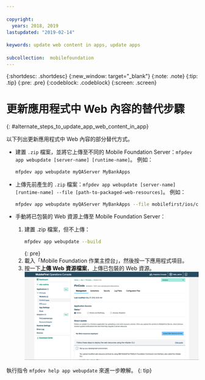 ```yaml
---

copyright:
  years: 2018, 2019
lastupdated: "2019-02-14"

keywords: update web content in apps, update apps

subcollection:  mobilefoundation
---
```


{:shortdesc: .shortdesc}
{:new_window: target="_blank"}
{:note: .note}
{:tip: .tip}
{:pre: .pre}
{:codeblock: .codeblock}
{:screen: .screen}

# 更新應用程式中 Web 內容的替代步驟
{: #alternate_steps_to_update_app_web_content_in_app}

以下列出更新應用程式中 Web 內容的部分替代方式。

* 建置 `.zip` 檔案，並將它上傳至不同的 Mobile Foundation Server：`mfpdev app webupdate [server-name] [runtime-name]`。
  例如：
  ```bash
  mfpdev app webupdate myQAServer MyBankApps
  ```

* 上傳先前產生的 `.zip` 檔案：`mfpdev app webupdate [server-name] [runtime-name] --file [path-to-packaged-web-resources]`。
  例如：
  ```bash
  mfpdev app webupdate myQAServer MyBankApps --file mobilefirst/ios/com.mfp.myBankApp-1.0.1.zip
  ```

* 手動將已包裝的 Web 資源上傳至 Mobile Foundation Server：
  1. 建置 .zip 檔案，但不上傳：
      ```bash
      mfpdev app webupdate --build
      ```
      {: pre}
  2. 載入「Mobile Foundation 作業主控台」，然後按一下應用程式項目。
  3. 按一下**上傳 Web 資源檔案**，上傳已包裝的 Web 資源。    
      ![從主控台中上傳「直接更新」.zip 檔案](images/upload-direct-update-package.png)

執行指令 `mfpdev help app webupdate` 來進一步瞭解。
{: tip}
